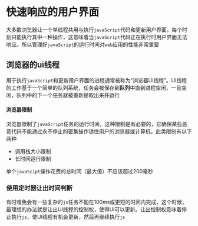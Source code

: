 # 快速响应的用户界面

大多数浏览器让一个单线程共用与执行`javaScript`代码和更新用户界面。每个时刻只能执行其中一种操作，这意味着当`javaScript`代码正在执行时用户界面无法响应。所以管理好`javaScript`的运行时间对`web`应用的性能非常重要

## 浏览器的ui线程
用于执行`javaScript`和更新用户界面的进程通常被称为“浏览器UI线程”。UI线程的工作基于一个简单的队列系统，任务会被保存到**队列**中直到进程空闲，一旦空闲，队列中的下一个任务就被重新提取出来并运行

#### 浏览器限制
浏览器限制了`javaScript`任务的运行时间，这种限制是有必要的，它确保某些恶意代码不能通过永不停止的密集操作锁住用户的浏览器或计算机。此类限制有以下两种
- 调用栈大小限制
- 长时间运行限制

单个`javaScipt`操作花费的总时间（最大值）不应该超过200毫秒

### 使用定时器让出时间判断
有时难免会有一些复杂的`js`任务不能在100ms或更短的时间内完成，这个时候，最理想的办法就是让出UI线程的控制权，使得UI可以更新。让出控制权意味着停止执行`js`，使UI线程有机会更新，然后再继续执行`js`